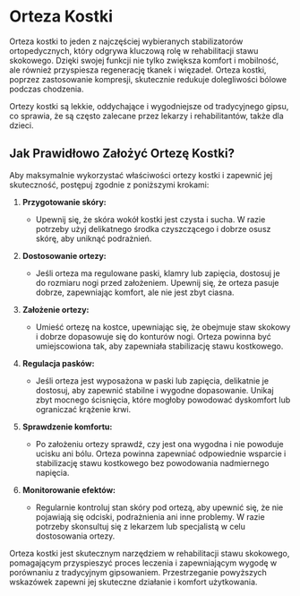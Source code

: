 # Orteza Kostki

Orteza kostki to jeden z najczęściej wybieranych stabilizatorów ortopedycznych, który odgrywa kluczową rolę w rehabilitacji stawu skokowego. Dzięki swojej funkcji nie tylko zwiększa komfort i mobilność, ale również przyspiesza regenerację tkanek i więzadeł. Orteza kostki, poprzez zastosowanie kompresji, skutecznie redukuje dolegliwości bólowe podczas chodzenia.

Ortezy kostki są lekkie, oddychające i wygodniejsze od tradycyjnego gipsu, co sprawia, że są często zalecane przez lekarzy i rehabilitantów, także dla dzieci.

## Jak Prawidłowo Założyć Ortezę Kostki?

Aby maksymalnie wykorzystać właściwości ortezy kostki i zapewnić jej skuteczność, postępuj zgodnie z poniższymi krokami:

1. **Przygotowanie skóry:**
    - Upewnij się, że skóra wokół kostki jest czysta i sucha. W razie potrzeby użyj delikatnego środka czyszczącego i dobrze osusz skórę, aby uniknąć podrażnień.

2. **Dostosowanie ortezy:**
    - Jeśli orteza ma regulowane paski, klamry lub zapięcia, dostosuj je do rozmiaru nogi przed założeniem. Upewnij się, że orteza pasuje dobrze, zapewniając komfort, ale nie jest zbyt ciasna.

3. **Założenie ortezy:**
    - Umieść ortezę na kostce, upewniając się, że obejmuje staw skokowy i dobrze dopasowuje się do konturów nogi. Orteza powinna być umiejscowiona tak, aby zapewniała stabilizację stawu kostkowego.

4. **Regulacja pasków:**
    - Jeśli orteza jest wyposażona w paski lub zapięcia, delikatnie je dostosuj, aby zapewnić stabilne i wygodne dopasowanie. Unikaj zbyt mocnego ścisnięcia, które mogłoby powodować dyskomfort lub ograniczać krążenie krwi.

5. **Sprawdzenie komfortu:**
    - Po założeniu ortezy sprawdź, czy jest ona wygodna i nie powoduje ucisku ani bólu. Orteza powinna zapewniać odpowiednie wsparcie i stabilizację stawu kostkowego bez powodowania nadmiernego napięcia.

6. **Monitorowanie efektów:**
    - Regularnie kontroluj stan skóry pod ortezą, aby upewnić się, że nie pojawiają się odciski, podrażnienia ani inne problemy. W razie potrzeby skonsultuj się z lekarzem lub specjalistą w celu dostosowania ortezy.

Orteza kostki jest skutecznym narzędziem w rehabilitacji stawu skokowego, pomagającym przyspieszyć proces leczenia i zapewniającym wygodę w porównaniu z tradycyjnym gipsowaniem. Przestrzeganie powyższych wskazówek zapewni jej skuteczne działanie i komfort użytkowania.

